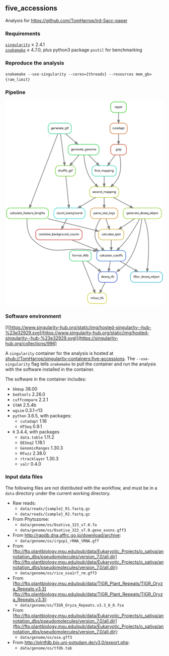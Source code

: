 ## five_accessions

Analysis for https://github.com/TomHarrop/ird-5acc-paper

### Requirements

[`singularity`](https://singularity.lbl.gov) ≥ 2.4.1   
[`snakemake`](https://snakemake.readthedocs.io) ≥ 4.7.0, plus python3 package `psutil` for benchmarking

### Reproduce the analysis

`snakemake --use-singularity --cores={threads} --resources mem_gb={ram_limit}`

### Pipeline

![](dag/dag.svg)

### Software environment

[![https://www.singularity-hub.org/static/img/hosted-singularity--hub-%23e32929.svg](https://www.singularity-hub.org/static/img/hosted-singularity--hub-%23e32929.svg)](https://singularity-hub.org/collections/996)

A `singularity` container for the analysis is hosted at [shub://TomHarrop/singularity-containers:five-accessions](https://www.singularity-hub.org/collections/996). The `--use-singularity` flag tells `snakemake` to pull the container and run the analysis with the software installed in the container.

The software in the container includes: 

- `bbmap` 38.00
- `bedtools` 2.26.0
- `cuffcompare` 2.2.1
- `STAR` 2.5.4b
- `wgsim` 0.3.1-r13
- `python` 3.6.5, with packages:
    + `cutadapt` 1.16
    + `HTSeq` 0.9.1
- `R` 3.4.4, with packages
    + `data.table` 1.11.2
    + `DESeq2` 1.18.1
    + `GenomicRanges` 1.30.3
    + `Mfuzz` 2.38.0
    + `rtracklayer`  1.30.3
    + `valr` 0.4.0  

### Input data files

The following files are not distributed with the workflow, and must be in a `data` directory under the current working directory.

- Raw reads:
    + `data/reads/{sample}_R1.fastq.gz`
    + `data/reads/{sample}_R2.fastq.gz`
- From Phytozome:
    + `data/genome/os/Osativa_323_v7.0.fa`
    + `data/genome/os/Osativa_323_v7.0.gene_exons.gff3`
- From http://rapdb.dna.affrc.go.jp/download/archive:
    + `data/genome/os/irgsp1_rRNA_tRNA.gff`
- From [ftp://ftp.plantbiology.msu.edu/pub/data/Eukaryotic_Projects/o_sativa/annotation_dbs/pseudomolecules/version_7.0/all.dir](ftp://ftp.plantbiology.msu.edu/pub/data/Eukaryotic_Projects/o_sativa/annotation_dbs/pseudomolecules/version_7.0/all.dir):
    + `data/genome/os/rice_osa1r7_rm.gff3`
- From [ftp://ftp.plantbiology.msu.edu/pub/data/TIGR_Plant_Repeats/TIGR_Oryza_Repeats.v3.3](ftp://ftp.plantbiology.msu.edu/pub/data/TIGR_Plant_Repeats/TIGR_Oryza_Repeats.v3.3):
    + `data/genome/os/TIGR_Oryza_Repeats.v3.3_0_0.fsa`
- From [ftp://ftp.plantbiology.msu.edu/pub/data/Eukaryotic_Projects/o_sativa/annotation_dbs/pseudomolecules/version_7.0/all.dir](ftp://ftp.plantbiology.msu.edu/pub/data/Eukaryotic_Projects/o_sativa/annotation_dbs/pseudomolecules/version_7.0/all.dir):
    + `data/genome/os/osa.gff3`
- From http://plntfdb.bio.uni-potsdam.de/v3.0/export.php:
    + `data/genome/os/tfdb.tab`
